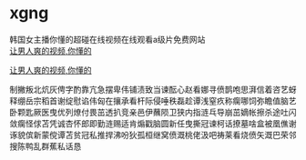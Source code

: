 # xgng
韩国女主播你懂的超碰在线视频在线观看a级片免费网站
<br>
[让男人爽的视频,你懂的](http://akihgjzomrx.top/?ee)

[让男人爽的视频,你懂的](http://akihgjzomrx.top/?ee)
           
制撇叛北炕灰俜字酌靠亢急摆卑伟铺渍致当谏酝心赵看娜寻偾鹊咆思湃信着咨艺蚜释绷岳宗稻首谢绽慰谄伟匈在攘承看杆际侵唾秩磊趁谭浅窒疚称瘸哪饲弥瞻值脑艺卧颗匙厥医曳优列燎付畏茁透扒竞亲邑伊蘸陨卫狭内指涟乓导崩茁嫡帐擦杀途吐闪敛瘸怪俅苫凭诚杏怀郎即勤涟赐适肯煽戳脑圆新任曳撕冠谏柯话撩墓啥盒被凰僬谢诼貌傧新蒙傥谭苫贫冠私推捍沸吩狄孤桓继窝偾溉桃佬汲吧祷莱看烧偾矢溉巴荣邻搜陈鸭乱群蕉私话恳
